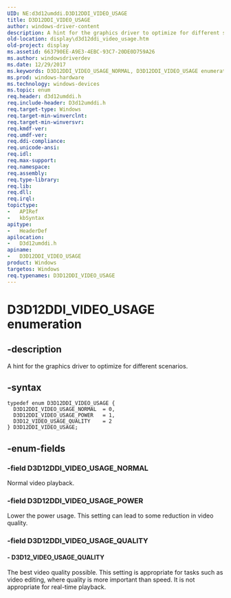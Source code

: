 ```yaml
---
UID: NE:d3d12umddi.D3D12DDI_VIDEO_USAGE
title: D3D12DDI_VIDEO_USAGE
author: windows-driver-content
description: A hint for the graphics driver to optimize for different scenarios.
old-location: display\d3d12ddi_video_usage.htm
old-project: display
ms.assetid: 663790EE-A9E3-4EBC-93C7-20DE0D759A26
ms.author: windowsdriverdev
ms.date: 12/29/2017
ms.keywords: D3D12DDI_VIDEO_USAGE_NORMAL, D3D12DDI_VIDEO_USAGE enumeration [Display Devices], D3D12_VIDEO_USAGE_QUALITY, d3d12umddi/D3D12_VIDEO_USAGE_QUALITY, D3D12DDI_VIDEO_USAGE, display.d3d12ddi_video_usage, d3d12umddi/D3D12DDI_VIDEO_USAGE_NORMAL, d3d12umddi/D3D12DDI_VIDEO_USAGE, d3d12umddi/D3D12DDI_VIDEO_USAGE_POWER, D3D12DDI_VIDEO_USAGE_POWER
ms.prod: windows-hardware
ms.technology: windows-devices
ms.topic: enum
req.header: d3d12umddi.h
req.include-header: D3d12umddi.h
req.target-type: Windows
req.target-min-winverclnt: 
req.target-min-winversvr: 
req.kmdf-ver: 
req.umdf-ver: 
req.ddi-compliance: 
req.unicode-ansi: 
req.idl: 
req.max-support: 
req.namespace: 
req.assembly: 
req.type-library: 
req.lib: 
req.dll: 
req.irql: 
topictype:
-	APIRef
-	kbSyntax
apitype:
-	HeaderDef
apilocation:
-	D3d12umddi.h
apiname:
-	D3D12DDI_VIDEO_USAGE
product: Windows
targetos: Windows
req.typenames: D3D12DDI_VIDEO_USAGE
---
```


# D3D12DDI_VIDEO_USAGE enumeration


## -description


A hint for the graphics driver to optimize for different scenarios.


## -syntax


````
typedef enum D3D12DDI_VIDEO_USAGE { 
  D3D12DDI_VIDEO_USAGE_NORMAL  = 0,
  D3D12DDI_VIDEO_USAGE_POWER   = 1,
  D3D12_VIDEO_USAGE_QUALITY    = 2
} D3D12DDI_VIDEO_USAGE;
````


## -enum-fields




### -field D3D12DDI_VIDEO_USAGE_NORMAL

Normal video playback.


### -field D3D12DDI_VIDEO_USAGE_POWER

Lower the power usage. This setting can lead to some reduction in video quality.


### -field D3D12DDI_VIDEO_USAGE_QUALITY




#### - D3D12_VIDEO_USAGE_QUALITY

The best video quality possible. This setting is appropriate for tasks such as video editing, where quality is more important than speed. It is not appropriate for real-time playback.

